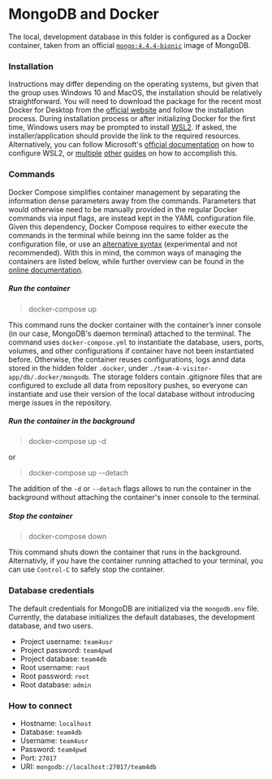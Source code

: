 # MongoDB and Docker
The local, development database in this folder is configured as a Docker container, taken from an official [`mongo:4.4.4-bionic`](https://hub.docker.com/_/mongo) image of MongoDB.

### Installation
Instructions may differ depending on the operating systems, but given that the group uses Windows 10 and MacOS, the installation should be relatively straightforward. You will need to download the package for the recent most Docker for Desktop from the [official website](https://www.docker.com/products/docker-desktop) and follow the installation process. During installation process or after initializing Docker for the first time, Windows users may be prompted to install [WSL2](https://en.wikipedia.org/wiki/Windows_Subsystem_for_Linux). If asked, the installer/application should provide the link to the required resources. Alternatively, you can follow Microsoft's [official documentation](https://docs.microsoft.com/en-us/windows/wsl/install-win10#manual-installation-steps) on how to configure WSL2, or [multiple](https://www.omgubuntu.co.uk/how-to-install-wsl2-on-windows-10) [other](https://www.windowscentral.com/how-install-wsl2-windows-10) [guides](https://pureinfotech.com/install-windows-subsystem-linux-2-windows-10/) on how to accomplish this.

### Commands
Docker Compose simplifies container management by separating the information dense parameters away from the commands. Parameters that would otherwise need to be manually provided in the regular Docker commands via input flags, are instead kept in the YAML configuration file. Given this dependency, Docker Compose requires to either execute the commands in the terminal while beinng inn the same folder as the configuration file, or use an [alternative syntax](https://docs.docker.com/compose/cli-command/) (experimental and not recommended). With this in mind, the common ways of managing the containers are listed below, while further overview can be found in the [online documentation](https://docs.docker.com/compose/reference/overview/).

##### Run the container
> docker-compose up

This command runs the docker container with the container’s inner console (in our case, MongoDB's daemon terminal) attached to the terminal. The command uses `docker-compose.yml` to instantiate the database, users, ports, volumes, and other configurations if container have not been instantiated before. Otherwise, the container reuses configurations, logs annd data stored in the hidden folder `.docker`, under `./team-4-visitor-app/db/.docker/mongodb`. The storage folders contain .gitignore files that are configured to exclude all data from repository pushes, so everyone can instantiate and use their version of the local database without introducing merge issues in the repository.

##### Run the container in the background
> docker-compose up -d

or 

> docker-compose up --detach 

The addition of the `-d` or `--detach` flags allows to run the container in the background without attaching the container's inner console to the terminal.

##### Stop the container
> docker-compose down

This command shuts down the container that runs in the background. Alternativly, if you have the container running attached to your terminal, you can use `Control-C` to safely stop the container.

### Database credentials
The default credentials for MongoDB are initialized via the `mongodb.env` file. Currently, the database initializes the default databases, the development database, and two users.

- Project username: `team4usr`
- Project password: `team4pwd`
- Project database: `team4db`
- Root username: `root`
- Root password: `root`
- Root database: `admin`

### How to connect
- Hostname: `localhost`
- Database: `team4db`
- Username: `team4usr`
- Password: `team4pwd`
- Port: `27017`
- URI: `mongodb://localhost:27017/team4db`
